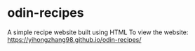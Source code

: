 # odin-recipes
A simple recipe website built using HTML
To view the website: https://yihongzhang98.github.io/odin-recipes/
